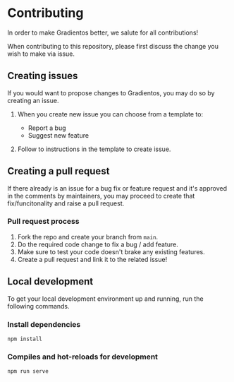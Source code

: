 # Contributing

In order to make Gradientos better, we salute for all contributions!

When contributing to this repository, please first discuss the change you wish to make via issue.

## Creating issues

If you would want to propose changes to Gradientos, you may do so by creating an issue. 

1. When you create new issue you can choose from a template to:

    * Report a bug
    * Suggest new feature

2. Follow to instructions in the template to create issue.

## Creating a pull request

If there already is an issue for a bug fix or feature request and it's approved in the comments by maintainers, 
you may proceed to create that fix/funcitonality and raise a pull request.

### Pull request process

1. Fork the repo and create your branch from `main`.
2. Do the required code change to fix a bug / add feature.
3. Make sure to test your code doesn't brake any existing features.
4. Create a pull request and link it to the related issue!

## Local development

To get your local development environment up and running, run the following commands.

### Install dependencies

```
npm install
```

### Compiles and hot-reloads for development

```
npm run serve
```
